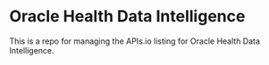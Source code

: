 # Oracle Health Data Intelligence
This is a repo for managing the APIs.io listing for Oracle Health Data Intelligence.